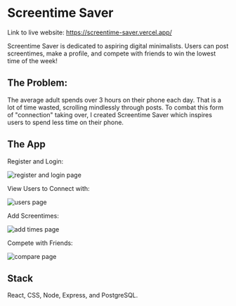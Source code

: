 # Screentime Saver

Link to live website: https://screentime-saver.vercel.app/

Screentime Saver is dedicated to aspiring digital minimalists. Users can post screentimes, make a profile, and compete with friends to win the lowest time of the week!

## The Problem: 

The average adult spends over 3 hours on their phone each day. That is a lot of time wasted, scrolling mindlessly through posts. To combat this form of "connection" taking over, I created Screentime Saver which inspires users to spend less time on their phone. 

## The App 

Register and Login: 

![register and login page](./readme-imgs/reg.png)


View Users to Connect with:

![users page](./readme-imgs/users.png)

Add Screentimes: 

![add times page](./readme-imgs/scrtimes.png)


Compete with Friends: 

![compare page](./readme-imgs/compare.png)



## Stack 

React, CSS, Node, Express, and PostgreSQL.


